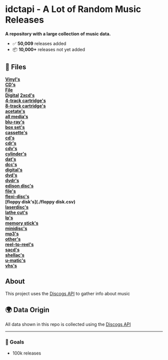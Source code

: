 # idctapi - A Lot of Random Music Releases

**A repository with a large collection of music data.**

- ✅ **50,009** releases added  
- 📦 **10,000+** releases not yet added

## 📂 Files

**[Vinyl's](./vinyl.csv)**  
**[CD's](./cd.csv)**  
**[File](./file.csv)**  
**[Digital](./digital.csv)**
**[2xcd's](./2xcd.csv)**  
**[4-track cartridge's](./4-track%20cartridge.csv)**  
**[8-track cartridge's](./8-track%20cartridge.csv)**  
**[acetate's](./acetate.csv)**  
**[all media's](./all%20media.csv)**  
**[blu-ray's](./blu-ray.csv)**  
**[box set's](./box%20set.csv)**  
**[cassette's](./cassette.csv)**  
**[cd's](./cd.csv)**  
**[cdr's](./cdr.csv)**  
**[cdv's](./cdv.csv)**  
**[cylinder's](./cylinder.csv)**  
**[dat's](./dat.csv)**  
**[dcc's](./dcc.csv)**  
**[digital's](./digital.csv)**  
**[dvd's](./dvd.csv)**  
**[dvdr's](./dvdr.csv)**  
**[edison disc's](./edison%20disc.csv)**  
**[file's](./file.csv)**  
**[flexi-disc's](./flexi-disc.csv)**  
**[floppy disk's](./floppy disk.csv)**  
**[laserdisc's](./laserdisc.csv)**  
**[lathe cut's](./lathe%20cut.csv)**  
**[lp's](./lp.csv)**  
**[memory stick's](./memory%20stick.csv)**  
**[minidisc's](./minidisc.csv)**  
**[mp3's](./mp3.csv)**  
**[other's](./other.csv)**  
**[reel-to-reel's](./reel-to-reel.csv)**  
**[sacd's](./sacd.csv)**  
**[shellac's](./shellac.csv)**  
**[u-matic's](./u-matic.csv)**  
**[vhs's](./vhs.csv)**  


## About

This project uses the [Discogs API](https://www.discogs.com/developers/) to gather info about music

## 🌍 Data Origin

All data shown in this repo is collected using the [Discogs API](https://www.discogs.com/developers/)

---

### 🎯 Goals

- 100k releases

